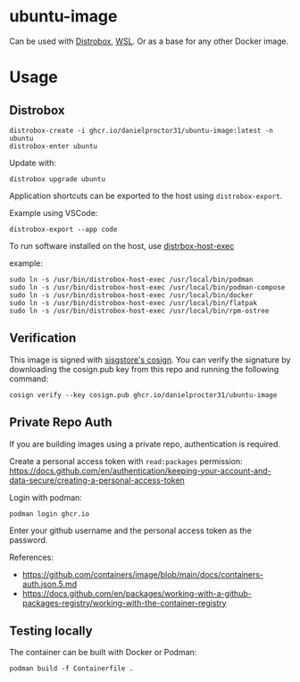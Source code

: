 # ubuntu-image

Can be used with [Distrobox](https://github.com/89luca89/distrobox), [WSL](https://learn.microsoft.com/en-us/windows/wsl/). Or as a base for any other Docker image.

# Usage

## Distrobox
```
distrobox-create -i ghcr.io/danielproctor31/ubuntu-image:latest -n ubuntu
distrobox-enter ubuntu
```

Update with:
```
distrobox upgrade ubuntu
```

Application shortcuts can be exported to the host using `distrobox-export`.

Example using VSCode:
```
distrobox-export --app code
```

To run software installed on the host, use [distrbox-host-exec](https://github.com/89luca89/distrobox/blob/main/docs/usage/distrobox-host-exec.md)

example:
```
sudo ln -s /usr/bin/distrobox-host-exec /usr/local/bin/podman
sudo ln -s /usr/bin/distrobox-host-exec /usr/local/bin/podman-compose
sudo ln -s /usr/bin/distrobox-host-exec /usr/local/bin/docker
sudo ln -s /usr/bin/distrobox-host-exec /usr/local/bin/flatpak
sudo ln -s /usr/bin/distrobox-host-exec /usr/local/bin/rpm-ostree
```

## Verification
This image is signed with [sisgstore's cosign](https://docs.sigstore.dev/cosign/overview/). You can verify the signature by downloading the cosign.pub key from this repo and running the following command:

```
cosign verify --key cosign.pub ghcr.io/danielproctor31/ubuntu-image
```

## Private Repo Auth
If you are building images using a private repo, authentication is required.

Create a personal access token with `read:packages` permission: https://docs.github.com/en/authentication/keeping-your-account-and-data-secure/creating-a-personal-access-token

Login with podman:
```
podman login ghcr.io
```
Enter your github username and the personal access token as the password.

References:
- https://github.com/containers/image/blob/main/docs/containers-auth.json.5.md
- https://docs.github.com/en/packages/working-with-a-github-packages-registry/working-with-the-container-registry

## Testing locally

The container can be built with Docker or Podman:
```
podman build -f Containerfile .
```
